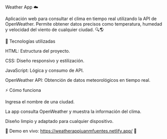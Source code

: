 Weather App ☁️

Aplicación web para consultar el clima en tiempo real utilizando la API de OpenWeather. Permite obtener datos precisos como temperatura, humedad y velocidad del viento de cualquier ciudad. 🔍🌎

🚀 Tecnologías utilizadas

HTML: Estructura del proyecto.

CSS: Diseño responsivo y estilización.

JavaScript: Lógica y consumo de API.

OpenWeather API: Obtención de datos meteorológicos en tiempo real.

⚡ Cómo funciona

Ingresa el nombre de una ciudad.

La app consulta OpenWeather y muestra la información del clima.

Diseño limpio y adaptado para cualquier dispositivo.

📌 Demo en vivo: https://weatherappjuanmfuentes.netlify.app/ 🔗

